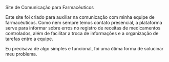 Site de Comunicação para Farmacêuticos

Este site foi criado para auxiliar na comunicação com minha equipe de farmacêuticos.
Como nem sempre temos contato presencial, a plataforma serve para informar sobre erros 
no registro de receitas de medicamentos controlados, além de facilitar a troca de informações 
e a organização de tarefas entre a equipe.

Eu precisava de algo simples e funcional, foi uma ótima forma de solucinar meu problema.
